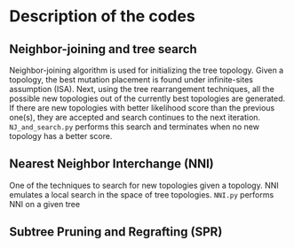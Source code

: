 # Description of the codes
## Neighbor-joining and tree search
Neighbor-joining algorithm is used for initializing the tree topology. Given a topology, the best mutation placement is found under infinite-sites assumption (ISA). Next, using the tree rearrangement techniques, all the possible new topologies out of the currently best topologies are generated. If there are new topologies with better likelihood score than the previous one(s), they are accepted and search continues to the next iteration.  
`NJ_and_search.py` performs this search and terminates when no new topology has a better score. 
## Nearest Neighbor Interchange (NNI)
One of the techniques to search for new topologies given a topology. NNI emulates a local search in the space of tree topologies. `NNI.py` performs NNI on a given tree
## Subtree Pruning and Regrafting (SPR)
